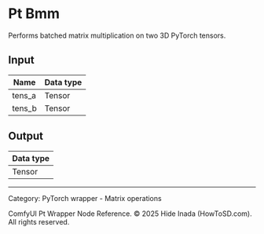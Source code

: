 # Pt Bmm
Performs batched matrix multiplication on two 3D PyTorch tensors.

## Input
| Name | Data type |
|---|---|
| tens_a | Tensor |
| tens_b | Tensor |

## Output
| Data type |
|---|
| Tensor |

<HR>
Category: PyTorch wrapper - Matrix operations

ComfyUI Pt Wrapper Node Reference. © 2025 Hide Inada (HowToSD.com). All rights reserved.
